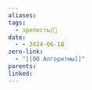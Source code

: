 ```yaml
---
aliases: 
tags:
  - зрелость/🌱
date:
  - - 2024-06-18
zero-link:
  - "[[00 Алгоритмы]]"
parents: 
linked:
---
```

